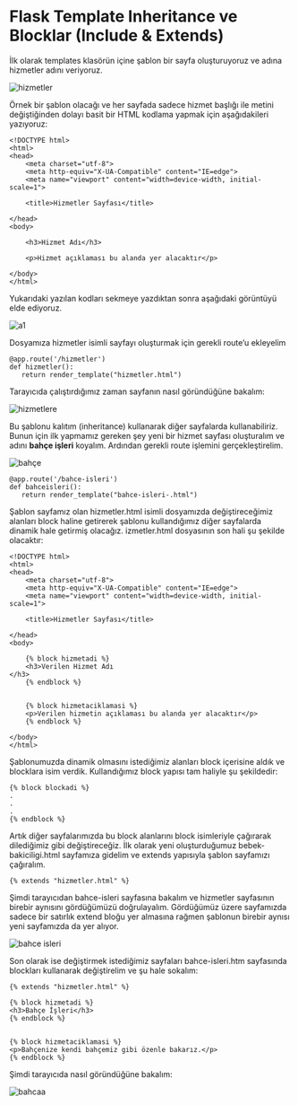 # Flask Template Inheritance ve Blocklar (Include & Extends)

İlk olarak templates klasörün içine şablon bir sayfa oluşturuyoruz ve adına hizmetler adını veriyoruz.

![hizmetler](https://user-images.githubusercontent.com/59111328/135275373-ec2ac28c-db1c-4914-a65d-bafba2ff8103.PNG)

Örnek bir şablon olacağı ve her sayfada sadece hizmet başlığı ile metini değiştiğinden dolayı basit bir HTML kodlama yapmak için aşağıdakileri yazıyoruz:
```
<!DOCTYPE html>
<html>
<head>
    <meta charset="utf-8">
    <meta http-equiv="X-UA-Compatible" content="IE=edge">
    <meta name="viewport" content="width=device-width, initial-scale=1">

    <title>Hizmetler Sayfası</title>

</head>
<body>

    <h3>Hizmet Adı</h3>    

    <p>Hizmet açıklaması bu alanda yer alacaktır</p>

</body>
</html>

```

Yukarıdaki yazılan kodları sekmeye yazdıktan sonra aşağıdaki görüntüyü elde ediyoruz.

![a1](https://user-images.githubusercontent.com/59111328/135275676-02456d82-04c0-434b-8a34-cb7ebf4efc76.PNG)

Dosyamıza hizmetler isimli sayfayı oluşturmak için gerekli route’u ekleyelim

```
@app.route('/hizmetler')
def hizmetler():
   return render_template("hizmetler.html")

```
Tarayıcıda çalıştırdığımız zaman sayfanın nasıl göründüğüne bakalım:

![hizmetlere](https://user-images.githubusercontent.com/59111328/135275939-7b1609e9-f46d-4f9b-9794-dbc72871c61d.PNG)

Bu şablonu kalıtım (inheritance) kullanarak diğer sayfalarda kullanabiliriz. Bunun için ilk yapmamız gereken şey yeni bir hizmet sayfası oluşturalım ve adını **bahçe işleri** koyalım. Ardından gerekli route işlemini gerçekleştirelim.

![bahçe](https://user-images.githubusercontent.com/59111328/135276196-9f867393-769a-4254-adfd-d2792bacaec6.PNG)

```
@app.route('/bahce-isleri')
def bahceisleri():
   return render_template("bahce-isleri-.html")
```

Şablon sayfamız olan hizmetler.html isimli dosyamızda değiştireceğimiz alanları block haline getirerek şablonu kullandığımız diğer sayfalarda dinamik hale getirmiş olacağız. izmetler.html dosyasının son hali şu şekilde olacaktır:

```
<!DOCTYPE html>
<html>
<head>
    <meta charset="utf-8">
    <meta http-equiv="X-UA-Compatible" content="IE=edge">
    <meta name="viewport" content="width=device-width, initial-scale=1">

    <title>Hizmetler Sayfası</title>

</head>
<body>

    {% block hizmetadi %}
    <h3>Verilen Hizmet Adı
</h3> 
    {% endblock %}


    {% block hizmetaciklamasi %}
    <p>Verilen hizmetin açıklaması bu alanda yer alacaktır</p>
    {% endblock %}

</body>
</html>
```

Şablonumuzda dinamik olmasını istediğimiz alanları block içerisine aldık ve blocklara isim verdik. Kullandığımız block yapısı tam haliyle şu şekildedir:

```
{% block blockadi %}
.
.
.
{% endblock %}
```

Artık diğer sayfalarımızda bu block alanlarını block isimleriyle çağırarak dilediğimiz gibi değiştireceğiz. İlk olarak yeni oluşturduğumuz bebek-bakiciligi.html sayfamıza gidelim ve extends yapısıyla şablon sayfamızı çağıralım.

```
{% extends "hizmetler.html" %}
```

Şimdi tarayıcıdan bahce-isleri sayfasına bakalım ve hizmetler sayfasının birebir aynısını gördüğümüzü doğrulayalım. Gördüğümüz üzere sayfamızda sadece bir satırlık extend bloğu yer almasına rağmen şablonun birebir aynısı yeni sayfamızda da yer alıyor.

![bahce isleri](https://user-images.githubusercontent.com/59111328/135277586-ae0bf57c-2365-42c1-9de1-312b19a20b1e.PNG)

Son olarak ise değiştirmek istediğimiz sayfaları bahce-isleri.htm sayfasında blockları kullanarak değiştirelim ve şu hale sokalım:

```
{% extends "hizmetler.html" %}

{% block hizmetadi %}
<h3>Bahçe İşleri</h3>
{% endblock %}


{% block hizmetaciklamasi %}
<p>Bahçenize kendi bahçemiz gibi özenle bakarız.</p>
{% endblock %}

```
Şimdi tarayıcıda nasıl göründüğüne bakalım:

![bahcaa](https://user-images.githubusercontent.com/59111328/135277828-3548d183-a0b7-4c01-bc42-6aadf36edbad.PNG)

